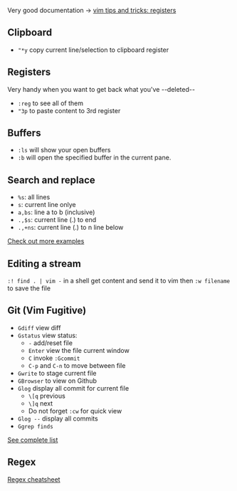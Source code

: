 Very good documentation → [vim tips and tricks: registers](https://www.cs.oberlin.edu/\~kuperman/help/vim/registers.html)

## Clipboard

- `"*y` copy current line/selection to clipboard register

## Registers

Very handy when you want to get back what you've --deleted--

- `:reg` to see all of them
- `"3p` to paste content to 3rd register

## Buffers

- `:ls` will show your open buffers
- `:b` <number> will open the specified buffer in the current pane.

## Search and replace

- `%s`: all lines
- `s`: current line onlye
- `a,bs`: line a to b (inclusive)
- `.,$s`: current line (.) to end
- `.,+ns`: current line (.) to n line below

[Check out more examples](http://vim.wikia.com/wiki/Search_and_replace)

## Editing a stream

`:! find . | vim -`  in a shell get content and send it to vim then `:w filename` to save the file

## Git (Vim Fugitive)

- `Gdiff` view diff
- `Gstatus` view status:
    - `-` add/reset file
    - `Enter` view the file current window
    - `C` invoke `:Gcommit`
    - `C-p` and `C-n` to move between file
- `Gwrite` to stage current file
- `GBrowser` to view on Github
- `Glog` display all commit for current file
    - `\[q` previous
    - `\]q` next
    - Do not forget `:cw` for quick view
- `Glog --` display all commits
- `Ggrep finds`

[See complete list](https://github.com/tpope/vim-fugitive/blob/master/doc/fugitive.txt)

## Regex

[Regex cheatsheet](https://remram44.github.io/regex-cheatsheet/regex.html)
